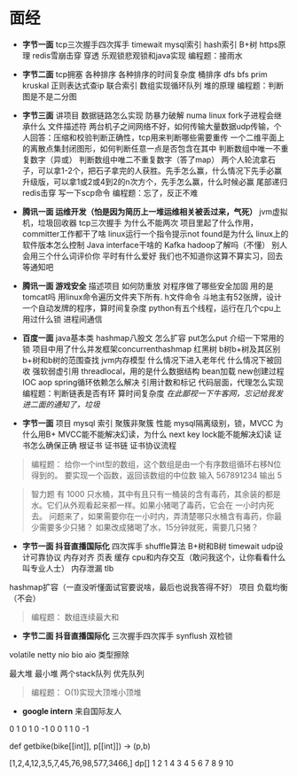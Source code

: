 面经
===
* **字节一面**
tcp三次握手四次挥手 timewait 
mysql索引 hash索引 B+树 
https原理
redis雪崩击穿 穿透
乐观锁悲观锁和java实现
编程题：接雨水
* **字节二面**
tcp拥塞 
各种排序 各种排序的时间复杂度  桶排序 dfs bfs prim kruskal
正则表达式查ip
联合索引 
数组实现循环队列
堆的原理
编程题：判断图是不是二分图

* **字节三面**
讲项目
数据链路怎么实现
防暴力破解
numa
linux fork子进程会继承什么 文件描述符
两台机子之间网络不好，如何传输大量数据udp传输，个人回答：压缩和校验判断正确性，tcp用来判断哪些需要重传
一个二维平面上的离散点集封闭图形，如何判断任意一点是否包含在其中
判断数组中唯一不重复数字（异或）
判断数组中唯二不重复数字（答了map）
两个人轮流拿石子，可以拿1-2个，把石子拿完的人获胜。先手怎么赢，什么情况下先手必赢
升级版，可以拿1或2或4到2的n次方个，先手怎么赢，什么时候必赢
尾部递归
redis击穿
写一下scp命令
编程题：忘了，反正不难
* **腾讯一面 运维开发（怕是因为简历上一堆运维相关被丢过来，气死）**
jvm虚拟机，垃圾回收器 
tcp三次握手 为什么不能两次 
项目里起了什么作用，committer工作都干了啥
linux运行一个指令提示not found是为什么 linux上的软件版本怎么控制
Java interface干啥的
Kafka hadoop了解吗（不懂）
别人会用三个什么词评价你
平时有什么爱好
我们也不知道你这算不算实习，回去等通知吧

* **腾讯一面 游戏安全**
描述项目
如何防重放
对程序做了哪些安全加固
用的是tomcat吗
用linux命令遍历文件夹下所有. h文件命令
斗地主有52张牌，设计一个自动发牌的程序，算时间复杂度
python有五个线程，运行在几个cpu上
用过什么锁
进程间通信
* **百度一面**
java基本类
hashmap八股文 怎么扩容 put怎么put
介绍一下常用的锁
项目中用了什么并发框架concurrenthashmap
红黑树
b树b+树及其区别
b+树和b树的范围查找
jvm内存模型 什么情况下进入老年代 什么情况下被回收
强软弱虚引用
threadlocal，用的是什么数据结构
bean加载
new创建过程
IOC aop
spring循环依赖怎么解决
引用计数和标记
代码层面，代理怎么实现
编程题：判断链表是否有环 算时间复杂度
*在此鄙视一下牛客网，忘记给我发进二面的通知了，垃圾*

* **字节一面**
项目
mysql 索引 聚簇非聚簇 性能
mysql隔离级别，锁，MVCC
为什么用B+
MVCC能不能解决幻读，为什么
next key lock能不能解决幻读
证书怎么确保正确 根证书 证书链 
证书协议流程


>编程题：
给你一个int型的数组，这个数组是由一个有序数组循环右移N位得到的。 要实现一个函数，返回该数组的中位数
输入 567891234 输出 5

>智力题
有 1000 只水桶，其中有且只有一桶装的含有毒药，其余装的都是水。它们从外观看起来都一样。如果小猪喝了毒药，它会在 一小时内死去。
问题来了，如果需要你在一小时内，弄清楚哪只水桶含有毒药，你最少需要多少只猪？
如果改成猪喝了水，15分钟就死，需要几只猪？

* **字节一面 抖音直播国际化**
四次挥手
shuffle算法
B+树和B树
timewait
udp设计可靠协议
内存对齐
页表 缓存 cpu和内存交互（敢问我这个，让你看看什么叫专业人士）
内存泄漏
tlb

hashmap扩容（一直没听懂面试官要说啥，最后也说我答得不好）
项目
负载均衡（不会）

>编程题：
数组连续最大和

* **字节二面 抖音直播国际化**
三次握手四次挥手
synflush
双检锁

volatile
netty
nio bio aio
类型擦除


最大堆 最小堆
两个stack队列
优先队列

>编程题：
O(1)实现大顶堆小顶堆

* **google intern**
来自国际友人


0 1 0 1
0 -1 0 0
1 1 0 -1

def getbike(bike[[int]], p[[int]]) -> (p,b)


[1,2,4,12,3,5,7,45,76,98,577,3466,]
dp[]
1  2 1  4 3 4 5  6  7  8   9  10

